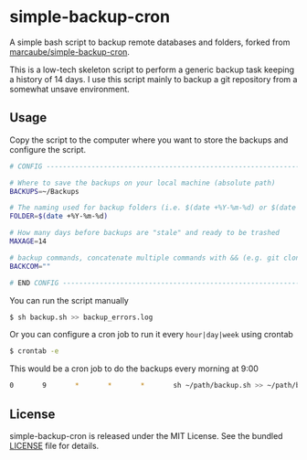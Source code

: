 simple-backup-cron
==================

A simple bash script to backup remote databases and folders, forked from [marcaube/simple-backup-cron](https://github.com/marcaube/simple-backup-cron).

This is a low-tech skeleton script to perform a generic backup task keeping a history of 14 days.
I use this script mainly to backup a git repository from a somewhat unsave environment.


## Usage

Copy the script to the computer where you want to store the backups and configure the script.

```bash
# CONFIG ----------------------------------------------------------------------

# Where to save the backups on your local machine (absolute path)
BACKUPS=~/Backups

# The naming used for backup folders (i.e. $(date +%Y-%m-%d) or $(date +%Y-%m-%d-%H.%M.%S))
FOLDER=$(date +%Y-%m-%d)

# How many days before backups are "stale" and ready to be trashed
MAXAGE=14

# backup commands, concatenate multiple commands with && (e.g. git clone ... && wget ...)
BACKCOM=""

# END CONFIG ------------------------------------------------------------------
```

You can run the script manually

```bash
$ sh backup.sh >> backup_errors.log
```

Or you can configure a cron job to run it every `hour|day|week` using crontab

```bash
$ crontab -e
```

This would be a cron job to do the backups every morning at 9:00

```bash
0       9       *       *       *       sh ~/path/backup.sh >> ~/path/backup_errors.log
```


## License

simple-backup-cron is released under the MIT License. See the bundled [LICENSE]() file for details.
